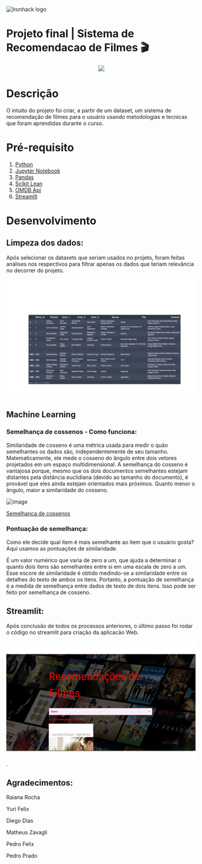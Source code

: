 ![Ironhack logo](https://i.imgur.com/1QgrNNw.png)



# Projeto final | Sistema de Recomendacao de Filmes 🎬


<p align="center">
  <img src="https://media.giphy.com/media/kd9BlRovbPOykLBMqX/giphy.gif">
</p>


# Descrição

O intuito do projeto foi criar, a partir de um dataset, um sistema de recomendação de filmes para o usuário
usando metodologias e tecnicas que foram aprendidas durante o curso.


# Pré-requisito

1. [Python](https://www.python.org/)
2. [Jupyter Notebook](https://jupyter.org/try)
3. [Pandas](https://pandas.pydata.org/)
4. [Scikit Lean](https://pypi.org/project/scikit-learn/)
5. [OMDB Api](http://www.omdbapi.com/)
6. [Streamlit](https://streamlit.io)


# Desenvolvimento

## Limpeza dos dados:

Após selecionar os datasets que seriam usados no projeto, foram feitas análises nos respectivos para
filtrar apenas os dados que teriam relevância no decorrer do projeto.

![image](https://raw.githubusercontent.com/Viniciusneri1/projeto-recomenda-es-de-filmes/main/img3.png)

## Machine Learning 

### Semelhança de cossenos - Como funciona:

Similaridade de cosseno é uma métrica usada para medir o quão semelhantes os dados são, independentemente de seu tamanho.
Matematicamente, ele mede o cosseno do ângulo entre dois vetores projetados em um espaço multidimensional. 
A semelhança do cosseno é vantajosa porque, mesmo que os dois documentos semelhantes estejam distantes pela distância euclidiana
(devido ao tamanho do documento), é provável que eles ainda estejam orientados mais próximos. Quanto menor o ângulo, maior a similaridade do cosseno.

![image](https://user-images.githubusercontent.com/36665975/70401457-a7530680-1a55-11ea-9158-97d4e8515ca4.png)

[Semelhanca de cossenos](https://www.machinelearningplus.com/nlp/cosine-similarity/)

### Pontuação de semelhança:

Como ele decide qual item é mais semelhante ao item que o usuário gosta? Aqui usamos as pontuações de similaridade.

É um valor numérico que varia de zero a um, que ajuda a determinar o quanto dois itens são semelhantes entre si em uma escala de zero a um.
Esse escore de similaridade é obtido medindo-se a similaridade entre os detalhes do texto de ambos os itens.
Portanto, a pontuação de semelhança é a medida de semelhança entre dados de texto de dois itens. Isso pode ser feito por semelhança de cosseno.


## Streamlit:

Após conclusão de todos os processos anteriores, o último passo foi rodar o código no streamlit para criação da aplicacão Web.




![image2](https://raw.githubusercontent.com/Viniciusneri1/projeto-recomenda-es-de-filmes/main/img2.png)
.






## Agradecimentos:

Raiana Rocha

Yuri Felix

Diego Dias

Matheus Zavagli

Pedro Felix

Pedro Prado
